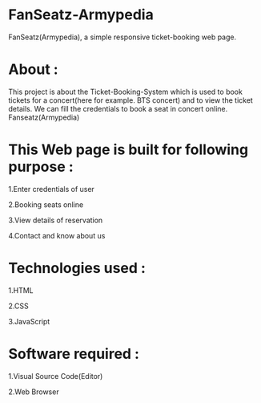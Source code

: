 # FanSeatz-Armypedia
FanSeatz(Armypedia), a simple responsive ticket-booking web page.

# About :
This project is about the Ticket-Booking-System which is used to book tickets for a concert(here for example. BTS concert) and to view the ticket details. We can fill the credentials to book a seat in concert online.
Fanseatz(Armypedia)

# This Web page is built for following purpose :

1.Enter credentials of user

2.Booking seats online

3.View details of reservation

4.Contact and know about us

# Technologies used :

1.HTML

2.CSS

3.JavaScript

# Software required :

1.Visual Source Code(Editor)

2.Web Browser
